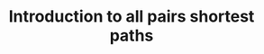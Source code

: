 ---
title: "Introduction to all pairs shortest paths"
published: true
morea_id: reading-screencast-19a
morea_summary: "Introduction."
morea_type: reading
morea_sort_order: 1
morea_url: http://www.youtube.com/watch?v=Ku24z4v9YF8
morea_labels:
 - Screencast
 - Suthers
 - 10 min
---